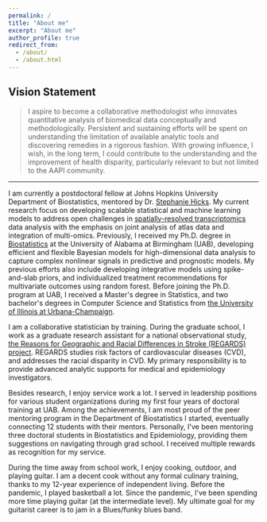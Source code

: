 ```yaml
---
permalink: /
title: "About me"
excerpt: "About me"
author_profile: true
redirect_from: 
  - /about/
  - /about.html
---
```


## Vision Statement
> I aspire to become a collaborative methodologist who innovates quantitative analysis of biomedical data conceptually and methodologically. Persistent and sustaining efforts will be spent on understanding the limitation of available analytic tools and discovering remedies in a rigorous fashion. With growing influence, I wish, in the long term, I could contribute to the understanding and the improvement of health disparity, particularly relevant to but not limited to the AAPI community.

---

I am currently a postdoctoral fellow at Johns Hopkins University Department of Biostatistics, mentored by Dr. [Stephanie Hicks](https://www.stephaniehicks.com/). My current research focus on developing scalable statistical and machine learning models to address open challenges in [spatially-resolved transcriptomics](https://www.nature.com/articles/s41592-020-01033-y) data analysis with the emphasis on joint analysis of atlas data and integration of multi-omics. Previously, I received my Ph.D. degree in [Biostatistics](https://www.uab.edu/soph/home/departments/biostatistics) at the University of Alabama at Birmingham (UAB), developing efficient and flexible Bayesian models for high-dimensional data analysis to capture complex nonlinear signals in predictive and prognostic models. My previous efforts also include developing integrative models using spike-and-slab priors, and individualized treatment recommendations for multivariate outcomes using random forest. Before joining the Ph.D. program at UAB, I received a Master's degree in Statistics, and two bachelor's degrees in Computer Science and Statistics from [the University of Illinois at Urbana-Champaign](https://illinois.edu/).

I am a collaborative statistician by training. During the graduate school, I work as a graduate research assistant for a national observational study, [the Reasons for Geographic and Racial Differences in Stroke (REGARDS) project](https://www.uab.edu/soph/regardsstudy/about). REGARDS studies risk factors of cardiovascular diseases (CVD), and addresses the racial disparity in CVD. My primary responsibility is to provide advanced analytic supports for medical and epidemiology investigators. 

Besides research, I enjoy service work a lot. I served in leadership positions for various student organizations during my first four years of doctoral training at UAB. Among the achievements, I am most proud of the peer mentoring program in the Department of Biostatistics I started, eventually connecting 12 students with their mentors. Personally, I've been mentoring three doctoral students in Biostatistics and Epidemiology, providing them suggestions on navigating through grad school. I received multiple rewards as recognition for my service.

During the time away from school work, I enjoy cooking, outdoor, and playing guitar. I am a decent cook without any formal culinary training, thanks to my 12-year experience of independent living. Before the pandemic, I played basketball a lot. Since the pandemic, I've been spending more time playing guitar (at the intermediate level). My ultimate goal for my guitarist career is to jam in a Blues/funky blues band.
